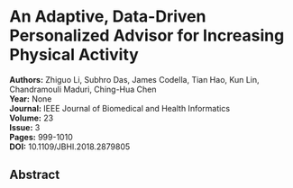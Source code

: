 # An Adaptive, Data-Driven Personalized Advisor for Increasing Physical Activity

**Authors:** Zhiguo Li, Subhro Das, James Codella, Tian Hao, Kun Lin, Chandramouli Maduri, Ching-Hua Chen  
**Year:** None  
**Journal:** IEEE Journal of Biomedical and Health Informatics  
**Volume:** 23  
**Issue:** 3  
**Pages:** 999-1010  
**DOI:** 10.1109/JBHI.2018.2879805  

## Abstract


